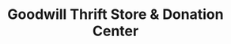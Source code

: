 ---
title: "Goodwill Thrift Store & Donation Center"
url: /yukon/goodwill-thrift-store-and-donation-center/
shop: charity
---